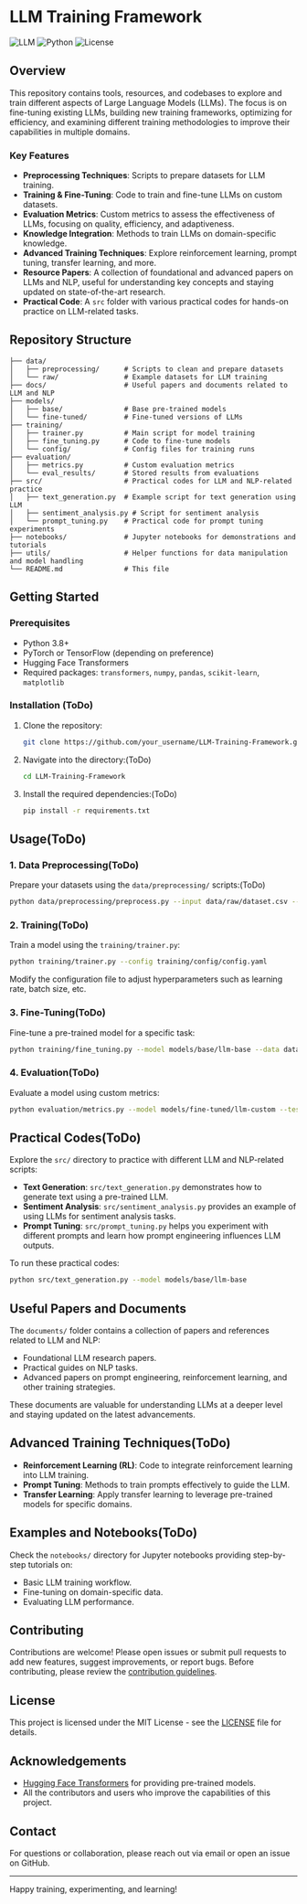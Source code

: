 # LLM Training Framework

![LLM](https://img.shields.io/badge/Large_Language_Model-Training-blue)
![Python](https://img.shields.io/badge/Python-3.x-brightgreen)
![License](https://img.shields.io/badge/License-MIT-yellow)

## Overview
This repository contains tools, resources, and codebases to explore and train different aspects of Large Language Models (LLMs). The focus is on fine-tuning existing LLMs, building new training frameworks, optimizing for efficiency, and examining different training methodologies to improve their capabilities in multiple domains.

### Key Features
- **Preprocessing Techniques**: Scripts to prepare datasets for LLM training.
- **Training & Fine-Tuning**: Code to train and fine-tune LLMs on custom datasets.
- **Evaluation Metrics**: Custom metrics to assess the effectiveness of LLMs, focusing on quality, efficiency, and adaptiveness.
- **Knowledge Integration**: Methods to train LLMs on domain-specific knowledge.
- **Advanced Training Techniques**: Explore reinforcement learning, prompt tuning, transfer learning, and more.
- **Resource Papers**: A collection of foundational and advanced papers on LLMs and NLP, useful for understanding key concepts and staying updated on state-of-the-art research.
- **Practical Code**: A `src` folder with various practical codes for hands-on practice on LLM-related tasks.

## Repository Structure
```
├── data/
│   ├── preprocessing/      # Scripts to clean and prepare datasets
│   └── raw/                # Example datasets for LLM training
├── docs/                   # Useful papers and documents related to LLM and NLP
├── models/
│   ├── base/               # Base pre-trained models
│   └── fine-tuned/         # Fine-tuned versions of LLMs
├── training/
│   ├── trainer.py          # Main script for model training
│   ├── fine_tuning.py      # Code to fine-tune models
│   └── config/             # Config files for training runs
├── evaluation/
│   ├── metrics.py          # Custom evaluation metrics
│   └── eval_results/       # Stored results from evaluations
├── src/                    # Practical codes for LLM and NLP-related practice
│   ├── text_generation.py  # Example script for text generation using LLM
│   ├── sentiment_analysis.py # Script for sentiment analysis
│   └── prompt_tuning.py    # Practical code for prompt tuning experiments
├── notebooks/              # Jupyter notebooks for demonstrations and tutorials
├── utils/                  # Helper functions for data manipulation and model handling
└── README.md               # This file
```

## Getting Started

### Prerequisites
- Python 3.8+
- PyTorch or TensorFlow (depending on preference)
- Hugging Face Transformers
- Required packages: `transformers`, `numpy`, `pandas`, `scikit-learn`, `matplotlib`

### Installation (ToDo)
1. Clone the repository:
   ```sh
   git clone https://github.com/your_username/LLM-Training-Framework.git
   ```
2. Navigate into the directory:(ToDo)
   ```sh
   cd LLM-Training-Framework
   ```
3. Install the required dependencies:(ToDo)
   ```sh
   pip install -r requirements.txt
   ```

## Usage(ToDo)
### 1. Data Preprocessing(ToDo)
Prepare your datasets using the `data/preprocessing/` scripts:(ToDo)
```sh
python data/preprocessing/preprocess.py --input data/raw/dataset.csv --output data/processed/dataset.json
```

### 2. Training(ToDo)
Train a model using the `training/trainer.py`:
```sh
python training/trainer.py --config training/config/config.yaml
```
Modify the configuration file to adjust hyperparameters such as learning rate, batch size, etc.

### 3. Fine-Tuning(ToDo)
Fine-tune a pre-trained model for a specific task:
```sh
python training/fine_tuning.py --model models/base/llm-base --data data/processed/custom_dataset.json
```

### 4. Evaluation(ToDo)
Evaluate a model using custom metrics:
```sh
python evaluation/metrics.py --model models/fine-tuned/llm-custom --test data/processed/test_dataset.json
```

## Practical Codes(ToDo)
Explore the `src/` directory to practice with different LLM and NLP-related scripts:
- **Text Generation**: `src/text_generation.py` demonstrates how to generate text using a pre-trained LLM.
- **Sentiment Analysis**: `src/sentiment_analysis.py` provides an example of using LLMs for sentiment analysis tasks.
- **Prompt Tuning**: `src/prompt_tuning.py` helps you experiment with different prompts and learn how prompt engineering influences LLM outputs.

To run these practical codes:
```sh
python src/text_generation.py --model models/base/llm-base
```

## Useful Papers and Documents
The `documents/` folder contains a collection of papers and references related to LLM and NLP:
- Foundational LLM research papers.
- Practical guides on NLP tasks.
- Advanced papers on prompt engineering, reinforcement learning, and other training strategies.

These documents are valuable for understanding LLMs at a deeper level and staying updated on the latest advancements.

## Advanced Training Techniques(ToDo)
- **Reinforcement Learning (RL)**: Code to integrate reinforcement learning into LLM training.
- **Prompt Tuning**: Methods to train prompts effectively to guide the LLM.
- **Transfer Learning**: Apply transfer learning to leverage pre-trained models for specific domains.

## Examples and Notebooks(ToDo)
Check the `notebooks/` directory for Jupyter notebooks providing step-by-step tutorials on:
- Basic LLM training workflow.
- Fine-tuning on domain-specific data.
- Evaluating LLM performance.

## Contributing
Contributions are welcome! Please open issues or submit pull requests to add new features, suggest improvements, or report bugs. Before contributing, please review the [contribution guidelines](CONTRIBUTING.md).

## License
This project is licensed under the MIT License - see the [LICENSE](LICENSE) file for details.

## Acknowledgements
- [Hugging Face Transformers](https://github.com/huggingface/transformers) for providing pre-trained models.
- All the contributors and users who improve the capabilities of this project.

## Contact
For questions or collaboration, please reach out via email or open an issue on GitHub.

---

Happy training, experimenting, and learning!
```

